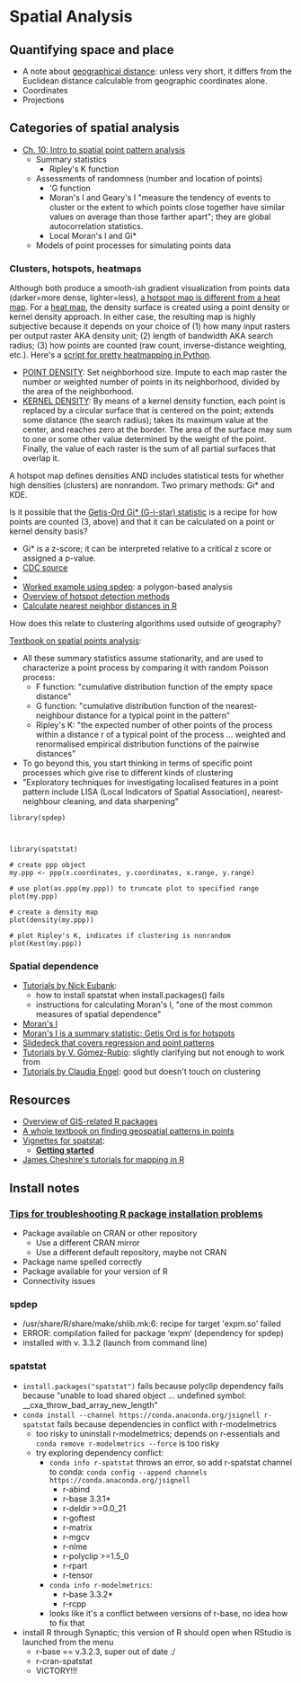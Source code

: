 # Spatial Analysis

## Quantifying space and place

- A note about [geographical distance](https://gis.stackexchange.com/questions/17638/how-to-cluster-spatial-data-in-r): unless very short, it differs from the Euclidean distance calculable from geographic coordinates alone.
- Coordinates
- Projections

## Categories of spatial analysis

- [Ch. 10: Intro to spatial point pattern analysis](http://www.columbia.edu/~cjd11/charles_dimaggio/DIRE/resources/spatialEpiBook.pdf)
    - Summary statistics
        - Ripley's K function
    - Assessments of randomness (number and location of points)
        - 'G function
        - Moran's I and Geary's I "measure the tendency of events to cluster or the extent to which points close together have similar values on average than those farther apart"; they are global autocorrelation statistics.
        - Local Moran's I and Gi*
    - Models of point processes for simulating points data

### Clusters, hotspots, heatmaps

Although both produce a smooth-ish gradient visualization from points data (darker=more dense, lighter=less), [a hotspot map is different from a heat map](https://www.gislounge.com/difference-heat-map-hot-spot-map/). For a [heat map](https://www.gislounge.com/heat-maps-in-gis/), the density surface is created using a point density or kernel density approach. In either case, the resulting map is highly subjective because it depends on your choice of (1) how many input rasters per output raster AKA density unit; (2) length of bandwidth AKA search radius; (3) how points are counted (raw count, inverse-distance weighting, etc.). Here's a [script for pretty heatmapping in Python](http://www.sethoscope.net/heatmap/).

- [POINT DENSITY](http://help.arcgis.com/en/arcgisdesktop/10.0/help/index.html#/How_Point_Density_works/009z00000013000000/): Set neighborhood size. Impute to each map raster the number or weighted number of points in its neighborhood, divided by the area of the neighborhood.
- [KERNEL DENSITY](http://help.arcgis.com/en/arcgisdesktop/10.0/help/index.html#/How_Kernel_Density_works/009z00000011000000/): By means of a kernel density function, each point is replaced by a circular surface that is centered on the point; extends some distance (the search radius); takes its maximum value at the center, and reaches zero at the border. The area of the surface may sum to one or some other value determined by the weight of the point. Finally, the value of each raster is the sum of all partial surfaces that overlap it. 

A hotspot map defines densities AND includes statistical tests for whether high densities (clusters) are nonrandom. Two primary methods: Gi* and KDE. 

Is it possible that the [Getis-Ord Gi* (G-i-star) statistic](http://desktop.arcgis.com/en/arcmap/10.3/tools/spatial-statistics-toolbox/h-how-hot-spot-analysis-getis-ord-gi-spatial-stati.htm) is a recipe for how points are counted (3, above) and that it can be calculated on a point or kernel density basis?

- Gi* is a z-score; it can be interpreted relative to a critical z score or assigned a p-value. 
- [CDC source](https://www.cdc.gov/dhdsp/maps/GISX/training/module3/files/3_hotspot_analysis_module.PDF)
- [](https://ceprofs.civil.tamu.edu/dlord/Papers/Kuo_et_al._GIS_Guidelines.pdf)
- [Worked example using spdep](http://www.bias-project.org.uk/ASDARcourse/unit6_slides.pdf): a polygon-based analysis
- [Overview of hotspot detection methods](https://www.mailman.columbia.edu/research/population-health-methods/hot-spot-detection)
- [Calculate nearest neighbor distances in R](http://mapas.mma.gov.br/i3geo/pacotes/rlib/win/spatstat/html/nndist.html)


How does this relate to clustering algorithms used outside of geography?

[Textbook on spatial points analysis](https://research.csiro.au/software/wp-content/uploads/sites/6/2015/02/Rspatialcourse_CMIS_PDF-Standard.pdf):

- All these summary statistics assume stationarity, and are used to characterize a point process by comparing it with random Poisson process:
    - F function: "cumulative distribution function of the empty space distance"
    - G function: "cumulative distribution function of the nearest-neighbour distance for a typical point in the pattern" 
    - Ripley's K: "the expected number of other points of the process within a distance r of a typical point of the process ... weighted and renormalised empirical distribution functions of the pairwise distances"
- To go beyond this, you start thinking in terms of specific point processes which give rise to different kinds of clustering
- "Exploratory techniques for investigating localised features in a point pattern include LISA (Local Indicators of Spatial Association), nearest-neighbour cleaning, and data      sharpening"


```{r}
library(spdep)



library(spatstat)

# create ppp object
my.ppp <- ppp(x.coordinates, y.coordinates, x.range, y.range)

# use plot(as.ppp(my.ppp)) to truncate plot to specified range
plot(my.ppp) 

# create a density map
plot(density(my.ppp))

# plot Ripley's K, indicates if clustering is nonrandom
plot(Kest(my.ppp))

```

### Spatial dependence

- [Tutorials by Nick Eubank](http://www.nickeubank.com/gis-in-r/): 
    - how to install spatstat when install.packages() fails
    - instructions for calculating Moran's I, "one of the most common measures of spatial dependence"
- [Moran's I](http://stats.idre.ucla.edu/r/faq/how-can-i-calculate-morans-i-in-r/)
- [Moran's I is a summary statistic; Getis Ord is for hotspots](http://pro.arcgis.com/en/pro-app/tool-reference/spatial-statistics/h-how-spatial-autocorrelation-moran-s-i-spatial-st.htm)
- [Slidedeck that covers regression and point patterns](http://scc.stat.ucla.edu/page_attachments/0000/0094/spatial_R_1_09S.pdf)
- [Tutorials by V. Gómez-Rubio](http://www.uclm.es/profesorado/vgomez/useR2014/): slightly clarifying but not enough to work from
- [Tutorials by Claudia Engel](http://www.rpubs.com/cengel248): good but doesn't touch on clustering



## Resources

- [Overview of GIS-related R packages](https://cran.r-project.org/web/views/Spatial.html)
- [A whole textbook on finding geospatial patterns in points](https://research.csiro.au/software/wp-content/uploads/sites/6/2015/02/Rspatialcourse_CMIS_PDF-Standard.pdf)
- [Vignettes for spatstat](https://cran.r-project.org/web/packages/spatstat/):
    - __[Getting started](https://cran.r-project.org/web/packages/spatstat/vignettes/getstart.pdf)__
- [James Cheshire's tutorials for mapping in R](http://spatial.ly/r/)



## Install notes

### [Tips for troubleshooting R package installation problems](https://support.rstudio.com/hc/en-us/articles/200554786-Problem-Installing-Packages)

- Package available on CRAN or other repository
    - Use a different CRAN mirror
    - Use a different default repository, maybe not CRAN
- Package name spelled correctly
- Package available for your version of R
- Connectivity issues

### spdep

- /usr/share/R/share/make/shlib.mk:6: recipe for target 'expm.so' failed
- ERROR: compilation failed for package ‘expm’ (dependency for spdep)
- installed with v. 3.3.2 (launch from command line)

### spatstat

- ```install.packages("spatstat")``` fails because polyclip dependency fails because "unable to load shared object ... undefined symbol: __cxa_throw_bad_array_new_length"
- ```conda install --channel https://conda.anaconda.org/jsignell r-spatstat``` fails because dependencies in conflict with r-modelmetrics
    - too risky to uninstall r-modelmetrics; depends on r-essentials and ```conda remove r-modelmetrics --force``` is too risky
    - try exploring dependency conflict:
        - ```conda info r-spatstat``` throws an error, so add r-spatstat channel to conda: ```conda config --append channels https://conda.anaconda.org/jsignell```
            - r-abind
            - r-base 3.3.1*
            - r-deldir >=0.0_21
            - r-goftest
            - r-matrix
            - r-mgcv
            - r-nlme
            - r-polyclip >=1.5_0
            - r-rpart
            - r-tensor
        - ```conda info r-modelmetrics```:
            - r-base 3.3.2*
            - r-rcpp
        - looks like it's a conflict between versions of r-base, no idea how to fix that
- install R through Synaptic; this version of R should open when RStudio is launched from the menu
    - r-base == v.3.2.3, super out of date :/
    - r-cran-spatstat
    - VICTORY!!!